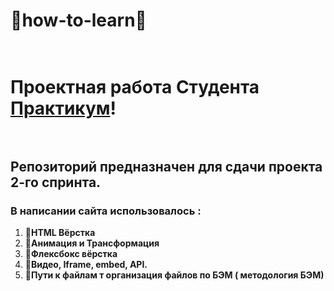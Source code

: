 # :rocket:how-to-learn:rocket:<br><br> 
# Проектная работа Студента [Практикум](https://practicum.yandex.ru/ "Практикум")! <br><br>    

## Репозиторий предназначен для  сдачи проекта 2-го спринта.

### **В написании сайта использовалось :**
1. :pushpin:__HTML Вёрстка__
2. :pushpin:__Анимация и Трансформация__
3. :pushpin:__Флексбокс вёрстка__
4. :pushpin:__Видео, Iframe, embed, API.__
5. :pushpin:__Пути к файлам т организация файлов по БЭМ ( методология БЭМ)__

